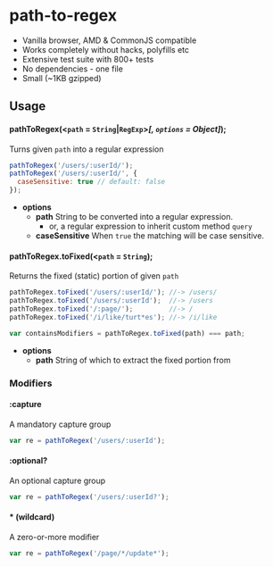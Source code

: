 # path-to-regex

  - Vanilla browser, AMD & CommonJS compatible
  - Works completely without hacks, polyfills etc
  - Extensive test suite with 800+ tests
  - No dependencies - one file
  - Small (~1KB gzipped)

## Usage

#### pathToRegex(<`path` = `String`|`RegExp`>*[, `options` = Object]*);
Turns given `path` into a regular expression
```javascript
pathToRegex('/users/:userId/');
pathToRegex('/users/:userId/', {
  caseSensitive: true // default: false
});
```
- **options**
  - **path** String to be converted into a regular expression.
      - or, a regular expression to inherit  custom method `query`
  - **caseSensitive** When `true` the matching will be case sensitive.

#### pathToRegex.toFixed(<`path` = `String`);
Returns the fixed (static) portion of given `path`
```javascript
pathToRegex.toFixed('/users/:userId/'); //-> /users/
pathToRegex.toFixed('/users/:userId');  //-> /users
pathToRegex.toFixed('/:page/');         //-> /
pathToRegex.toFixed('/i/like/turt*es'); //-> /i/like

var containsModifiers = pathToRegex.toFixed(path) === path;
```
- **options**
  - **path** String of which to extract the fixed portion from


### Modifiers
#### :capture
A mandatory capture group
```javascript
var re = pathToRegex('/users/:userId');
```

#### :optional?
An optional capture group
```javascript
var re = pathToRegex('/users/:userId?');
```

#### * (wildcard)
A zero-or-more modifier
```javascript
var re = pathToRegex('/page/*/update*');
```

